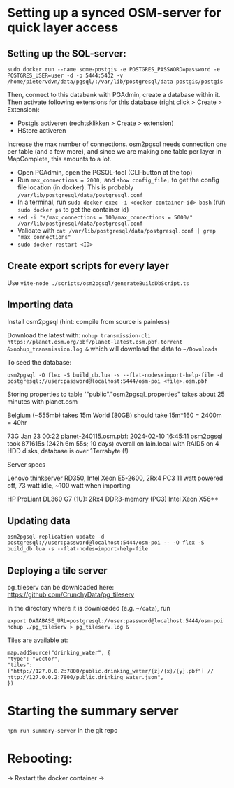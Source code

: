 # Setting up a synced OSM-server for quick layer access

## Setting up the SQL-server:

`sudo docker run --name some-postgis -e POSTGRES_PASSWORD=password -e POSTGRES_USER=user -d -p 5444:5432 -v /home/pietervdvn/data/pgsql/:/var/lib/postgresql/data postgis/postgis`

Then, connect to this databank with PGAdmin, create a database within it.
Then activate following extensions for this database (right click > Create > Extension):

- Postgis activeren (rechtsklikken > Create > extension)
- HStore activeren

Increase the max number of connections. osm2pgsql needs connection one per table (and a few more), and since we are making one table per layer in MapComplete, this amounts to a lot.

- Open PGAdmin, open the PGSQL-tool (CLI-button at the top)
- Run `max_connections = 2000;` and `show config_file;` to get the config file location (in docker). This is probably `/var/lib/postgresql/data/postgresql.conf`
- In a terminal, run `sudo docker exec -i <docker-container-id> bash` (run `sudo docker ps` to get the container id)
- `sed -i "s/max_connections = 100/max_connections = 5000/" /var/lib/postgresql/data/postgresql.conf`
- Validate with `cat /var/lib/postgresql/data/postgresql.conf | grep "max_connections"`
- `sudo docker restart <ID>`

## Create export scripts for every layer

Use `vite-node ./scripts/osm2pgsql/generateBuildDbScript.ts`

## Importing data

Install osm2pgsql (hint: compile from source is painless)

Download the latest with:
`nohup transmission-cli https://planet.osm.org/pbf/planet-latest.osm.pbf.torrent &>nohup_transmission.log &`
which will download the data to `~/Downloads`

To seed the database:
````
osm2pgsql -O flex -S build_db.lua -s --flat-nodes=import-help-file -d postgresql://user:password@localhost:5444/osm-poi <file>.osm.pbf 
````
Storing properties to table '"public"."osm2pgsql_properties" takes about 25 minutes with planet.osm

Belgium (~555mb) takes 15m
World (80GB) should take 15m*160 = 2400m = 40hr

73G Jan 23 00:22 planet-240115.osm.pbf: 2024-02-10 16:45:11  osm2pgsql took 871615s (242h 6m 55s; 10 days) overall on lain.local with RAID5 on 4 HDD disks, database is over 1Terrabyte (!)

Server specs

Lenovo thinkserver RD350, Intel Xeon E5-2600, 2Rx4 PC3 
    11 watt powered off, 73 watt idle, ~100 watt when importing

HP ProLiant DL360 G7 (1U): 2Rx4 DDR3-memory (PC3)
    Intel Xeon X56**


## Updating data


`osm2pgsql-replication update -d postgresql://user:password@localhost:5444/osm-poi -- -O flex -S build_db.lua -s --flat-nodes=import-help-file`


## Deploying a tile server

pg_tileserv can be downloaded here: https://github.com/CrunchyData/pg_tileserv

In the directory where it is downloaded (e.g. `~/data`), run

````
export DATABASE_URL=postgresql://user:password@localhost:5444/osm-poi
nohup ./pg_tileserv > pg_tileserv.log &
````

Tiles are available at: 
````
map.addSource("drinking_water", {
"type": "vector",
"tiles": ["http://127.0.0.2:7800/public.drinking_water/{z}/{x}/{y}.pbf"] // http://127.0.0.2:7800/public.drinking_water.json",
})
````

# Starting the summary server

`npm run summary-server` in the git repo

# Rebooting:

-> Restart the docker container
-> 
